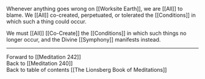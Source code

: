 Whenever anything goes wrong on [[Worksite Earth]], we are [[All]] to blame. We [[All]] co-created, perpetuated, or tolerated the [[Conditions]] in which such a thing could occur. 

We must [[All]] [[Co-Create]] the [[Conditions]] in which such things no longer occur, and the Divine [[Symphony]] manifests instead. 

___

Forward to [[Meditation 242]]  
Back to [[Meditation 240]]  
Back to table of contents [[The Lionsberg Book of Meditations]]  